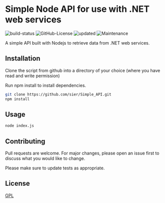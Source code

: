 # Simple Node API for use with .NET web services
![build-status](https://travis-ci.com/sier/Simple_API.svg?branch=master) ![GitHub-License](https://img.shields.io/github/license/sier/Simple_API) ![updated](https://img.shields.io/badge/updated-July%202019-red) ![Maintenance](https://img.shields.io/maintenance/no/2017?style=for-the-badge)

A simple API built with Nodejs to retrieve data from .NET web services.


## Installation

Clone the script from github into a directory of your choice (where you have read and write permission)

Run npm install to install dependencies.

```bash
git clone https://github.com/sier/Simple_API.git
npm install
```

## Usage

```bash
node index.js
```

## Contributing
Pull requests are welcome. For major changes, please open an issue first to discuss what you would like to change.

Please make sure to update tests as appropriate.

## License
[GPL](https://choosealicense.com/licenses/gpl-3.0/)
